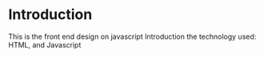 # Introduction
This is the front end design on javascript Introduction
the technology used: HTML, and Javascript